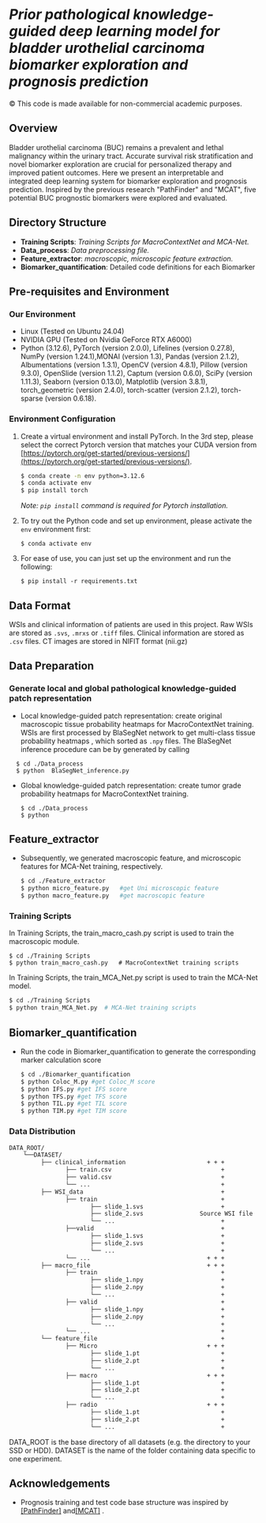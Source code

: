 # ***Prior pathological knowledge-guided deep learning model for bladder urothelial carcinoma biomarker exploration and prognosis prediction***

© This code is made available for non-commercial academic purposes. 

## Overview
Bladder urothelial carcinoma (BUC) remains a prevalent and lethal malignancy within the urinary tract. Accurate survival risk stratification and novel biomarker exploration are crucial for personalized therapy and improved patient outcomes. Here we present an interpretable and  integrated deep learning system for biomarker exploration and prognosis prediction. Inspired by the previous research "PathFinder" and "MCAT", five potential BUC prognostic biomarkers were explored and evaluated.

## Directory Structure

* **Training Scripts**: *Training Scripts for MacroContextNet and MCA-Net.*
* **Data_process**: *Data preprocessing file.*
* **Feature_extractor**: *macroscopic, microscopic feature extraction.*
* **Biomarker_quantification**: Detailed code definitions for each Biomarker


## Pre-requisites and Environment

### Our Environment
* Linux (Tested on Ubuntu 24.04)
* NVIDIA GPU (Tested on Nvidia GeForce RTX A6000)
* Python (3.12.6), PyTorch (version 2.0.0), Lifelines (version 0.27.8), NumPy (version 1.24.1),MONAI (version 1.3), Pandas (version 2.1.2), Albumentations (version 1.3.1), OpenCV (version 4.8.1), Pillow (version 9.3.0), OpenSlide (version 1.1.2), Captum (version 0.6.0), SciPy (version 1.11.3), Seaborn (version 0.13.0), Matplotlib (version 3.8.1), torch_geometric (version 2.4.0), torch-scatter (version 2.1.2), torch-sparse (version 0.6.18).
### Environment Configuration
1. Create a virtual environment and install PyTorch. In the 3rd step, please select the correct Pytorch version that matches your CUDA version from [https://pytorch.org/get-started/previous-versions/](https://pytorch.org/get-started/previous-versions/).
   ```bash
   $ conda create -n env python=3.12.6
   $ conda activate env
   $ pip install torch
   ```
      *Note:  `pip install` command is required for Pytorch installation.*
   
2. To try out the Python code and set up environment, please activate the `env` environment first:

   ``` shell
   $ conda activate env
   ```
3. For ease of use, you can just set up the environment and run the following:
   ``` shell
   $ pip install -r requirements.txt
   ```

## Data Format

WSIs and clinical information of patients are used in this project. Raw WSIs are stored as ```.svs```, ```.mrxs``` or ```.tiff``` files. Clinical information are stored as ```.csv``` files. CT images are stored in NIFIT format (nii.gz)

## Data Preparation

### Generate **local and global pathological knowledge-guided patch representation**

- Local knowledge-guided patch representation: create original macroscopic tissue probability heatmaps for MacroContextNet training. WSIs are first processed by BlaSegNet  network to get multi-class tissue probability heatmaps , which sorted as ```.npy``` files. The BlaSegNet inference  procedure can be by generated by calling

``` shell
  $ cd ./Data_process
  $ python  BlaSegNet_inference.py
```

* Global knowledge-guided patch representation: create tumor grade  probability heatmaps for MacroContextNet training. 

    ``` shell
    $ cd ./Data_process
    $ python 
    ```

## Feature_extractor

- Subsequently, we generated macroscopic feature, and microscopic features for MCA-Net training, respectively. 

  ```bash
  $ cd ./Feature_extractor
  $ python micro_feature.py   #get Uni microscopic feature
  $ python macro_feature.py   #get macroscopic feature
  ```

### Training Scripts

In Training Scripts, the train_macro_cash.py script is used to train the macroscopic module.

```shell
$ cd ./Training Scripts
$ python train_macro_cash.py   # MacroContextNet training scripts 
```

In Training Scripts, the train_MCA_Net.py script is used to train the MCA-Net model.

```bash
$ cd ./Training Scripts
$ python train_MCA_Net.py  # MCA-Net training scripts 
```

## Biomarker_quantification

- Run the code in Biomarker_quantification to generate the corresponding marker calculation score

  ```bash
  $ cd ./Biomarker_quantification
  $ python Coloc_M.py #get Coloc_M score
  $ python IFS.py #get IFS score
  $ python TFS.py #get TFS score
  $ python TIL.py #get TIL score
  $ python TIM.py #get TIM score
  
  ```

### Data Distribution

```bash
DATA_ROOT/
    └──DATASET/
         ├── clinical_information                       + + + 
                ├── train.csv                               +
                ├── valid.csv                               +
                └── ...                                     +
         ├── WSI_data                                       +
                ├── train                                   +
                       ├── slide_1.svs                      +
                       ├── slide_2.svs                Source WSI file
                       └── ...                              +
                ├──valid                                    +
                       ├── slide_1.svs                      +
                       ├── slide_2.svs                      +
                       └── ...                              +
                └── ...                                 + + +
         ├── macro_file                                 + + +
                ├── train                                   +
                       ├── slide_1.npy                      +
                       ├── slide_2.npy                      +
                       └── ...                              +
                ├── valid                                   +
                       ├── slide_1.npy                      +
                       ├── slide_2.npy                      +
                       └── ...                              +
                └── ...                                     +     
         └── feature_file                                   +
                ├── Micro                               + + +
                       ├── slide_1.pt                       +
                       ├── slide_2.pt                       +
                       └── ...                              +
                ├── macro                               + + +
                       ├── slide_1.pt                       +
                       ├── slide_2.pt                       +
                       └── ...                              +    
                ├── radio                               + + +
                       ├── slide_1.pt                       +
                       ├── slide_2.pt                       +
                       └── ...                              +   
```
DATA_ROOT is the base directory of all datasets (e.g. the directory to your SSD or HDD). DATASET is the name of the folder containing data specific to one experiment.


## Acknowledgements
- Prognosis training and test code base structure was inspired by [[PathFinder]](https://github.com/mahmoodlab/PathomicFusion) and[[MCAT]](https://github.com/mahmoodlab/MCAT) .

  

  




